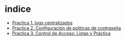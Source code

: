  # indice
 * [Practica 1. logs centralizados](./Practica1.md)
 * [Practica 2. Configuración de politicas de contraseña](./Practica2.md)
 * [Practica 3. Control de Acceso: Listas y Práctica](./Practica3.md)
